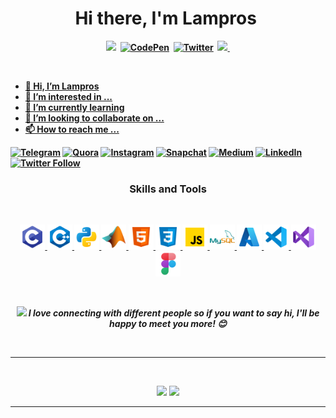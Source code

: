 <!--- lamprosch/lamprosch is a ✨ special ✨ repository because its `README.md` (this file) appears on your GitHub profile. You can click the Preview link to take a look at your changes. --->

<p>
	<h1 align="center"><b>Hi there, I'm Lampros <img src="https://docs.google.com/uc?export=download&id=166Ecq6uBl61U14OUlkHOHIBv2ArKoumJ" alt="" width="30"></h1>
</p>

<p align="center">
	<a href="https://julia-undeutsch.netlify.app/"><img src="https://img.shields.io/badge/-PORTFOLIO-%23ff69b4&?style=for-the-badge&?color=ff69b4 alt="Portfolio" /></a>&nbsp;
	<a href="https://codepen.io/YuriDevAT"><img src="https://img.shields.io/badge/Codepen-000000?style=for-the-badge&logo=codepen&logoColor=white" alt="CodePen" /></a>&nbsp;
	<a href="https://twitter.com/YuriDevAT"><img src="https://img.shields.io/badge/Twitter-1DA1F2?style=for-the-badge&logo=twitter&logoColor=white" alt="Twitter" /></a>&nbsp;
	<a href="https://hashnode.com/@YuriDevAT"><img src="https://img.shields.io/badge/Hashnode-2962FF?style=for-the-badge&logo=hashnode&logoColor=white alt="HashNode" / </a>&nbsp;
</p>

<br/>

- 👋 Hi, I’m Lampros
- 👀 I’m interested in ...
- 🌱 I’m currently learning 
- 💞️ I’m looking to collaborate on ...
- 📫 How to reach me ...

[![Telegram](https://img.shields.io/badge/Facebook-add-blue.svg?logo=facebook&logoColor=white)](https://www.telegram.com/akshatvg) 
[![Quora](https://img.shields.io/badge/Quora-ask-red.svg?logo=quora)](https://www.quora.com/profile/Akshat-Gupta-279) 
[![Instagram](https://img.shields.io/badge/Instagram-follow-purple.svg?logo=instagram&logoColor=white)](https://www.instagram.com/akshatvg/) 
[![Snapchat](https://img.shields.io/badge/Snapchat-add-yellow.svg?logo=snapchat&logoColor=white)](https://www.snapchat.com/add/akshatvg) 
[![Medium](https://img.shields.io/badge/Medium-follow-black.svg?logo=medium&logoColor=white)](https://medium.com/@akshatvg) 
[![LinkedIn](https://img.shields.io/badge/LinkedIn-connect-blue.svg?logo=linkedin&logoColor=white)](https://www.linkedin.com/in/akshatvg/) 
[![Twitter Follow](https://img.shields.io/twitter/follow/akshatvg?style=social)](https://twitter.com/akshatvg)

<p>
	<h3 align="center"> Skills and Tools</h3>
</p>

<br/>

<p align="center">
	<a href="https://en.wikipedia.org/wiki/C_(programming_language)" target="_blank"> <img src="Icons/icons8-c-programming-48.png" alt="C" width="40" height="40"/> </a>
	<a href="https://en.wikipedia.org/wiki/C%2B%2B" target="_blank"> <img src="Icons/icons8-c++-48.png" alt="C++" width="40" height="40"/> </a>
	<a href="https://en.wikipedia.org/wiki/Python_(programming_language)" target="_blank"> <img src="Icons/icons8-python-48.png" alt="Python" width="40" height="40"/> </a>
	<a href="https://en.wikipedia.org/wiki/MATLAB" target="_blank"> <img src="Icons/icons8-matlab-48.png" alt="MATLAB" width="40" height="40"/> </a>
	<a href="https://en.wikipedia.org/wiki/HTML" target="_blank"> <img src="Icons/icons8-html-5-48.png" alt="HTML5" width="40" height="40"/> </a>
	<a href="https://en.wikipedia.org/wiki/CSS" target="_blank"> <img src="Icons/icons8-css3-48.png" alt="CSS3" width="40" height="40"/> </a>
	<a href="https://en.wikipedia.org/wiki/JavaScript" target="_blank"> <img src="Icons/icons8-javascript-48.png" alt="JavaScript" width="40" height="40"/> </a>
	<a href="https://en.wikipedia.org/wiki/MySQL" target="_blank"> <img src="Icons/icons8-mysql-logo-48.png" alt="MySQL" width="40" height="40"/> </a>
	<a href="https://en.wikipedia.org/wiki/Microsoft_Azure" target="_blank"> <img src="Icons/icons8-azure-48.png" alt="Azure" width="40" height="40"/> </a>
	<a href="https://en.wikipedia.org/wiki/Visual_Studio_Code" target="_blank"> <img src="Icons/icons8-visual-studio-code-2019-48.png" alt="Visual Studio Code" width="40" height="40"/> </a>
	<a href="https://en.wikipedia.org/wiki/Microsoft_Visual_Studio" target="_blank"> <img src="Icons/icons8-visual-studio-2019-48.png" alt="Visual Studio" width="40" height="40"/> </a>
	<a href="https://en.wikipedia.org/wiki/Figma_(software)" target="_blank"> <img src="Icons/icons8-figma-48.png" alt="Figma" width="40" height="40"/> </a>
</p>

<br/>

<p align="center">
<img src="https://media.giphy.com/media/LnQjpWaON8nhr21vNW/giphy.gif" width="60"> <em><b>I love connecting with different people</b> so if you want to say <b>hi, I'll be happy to meet you more!</b> 😊</em>
</p>
<br />

---

<br/>
<p align="center">
	<img src="https://github-readme-stats.vercel.app/api?username=lamprosch&theme=radical&show_icons=true" width="450"/>
	<img src="https://github-readme-stats.vercel.app/api/top-langs/?username=lamprosch&layout=compact&theme=radical" width="400" />
</p>

---
